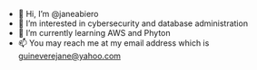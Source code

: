 - 👋 Hi, I’m @janeabiero
- 👀 I’m interested in cybersecurity and database administration
- 🌱 I’m currently learning AWS and Phyton
- 📫 You may reach me at my email address which is guineverejane@yahoo.com

<!---
janeabiero/janeabiero is a ✨ special ✨ repository because its `README.md` (this file) appears on your GitHub profile.
You can click the Preview link to take a look at your changes.
--->
